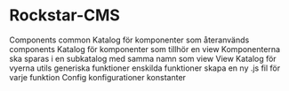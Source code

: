 # Rockstar-CMS

Components
  common
Katalog för komponenter som återanvänds
components
Katalog för komponenter som tillhör en view
Komponenterna ska sparas i en subkatalog med samma namn som view
View
Katalog för vyerna
utils
generiska funktioner
enskilda funktioner
skapa en ny .js fil för varje funktion
Config
konfigurationer
konstanter